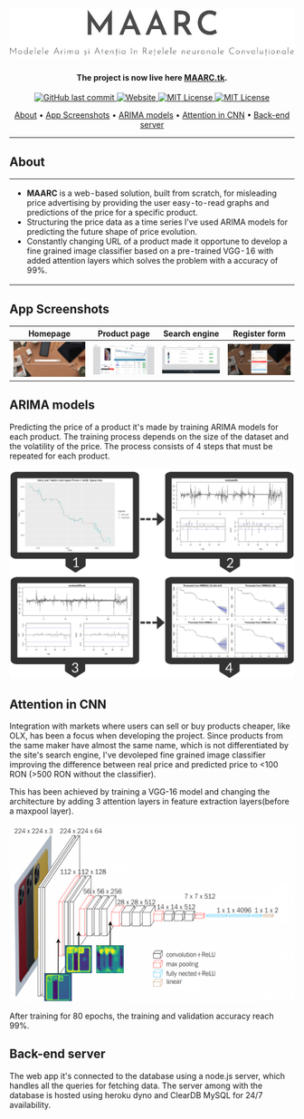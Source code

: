 <h1 align="center">
  <a href="http://www.maarc.tk/"><img src="https://github.com/AndreiFlorescu1410/MAARC/blob/master/poze/glogos.png?raw=true" alt="MAARC"></a>
</h1>


<h4 align="center">The project is now live here <a href="http://www.maarc.tk/" target="_blank">MAARC.tk</a>.</h4>


<p align="center">
    <a href="https://github.com/ArmynC/ArminC-AutoExec/commits/master">
    <img src="https://img.shields.io/github/last-commit/AndreiFlorescu1410/MAARC"
         alt="GitHub last commit">
    <a href="http://www.maarc.tk/">
    <img src="https://img.shields.io/website?url=http%3A%2F%2Fwww.maarc.tk%2F"
         alt="Website">
    <img src="https://img.shields.io/github/languages/count/AndreiFlorescu1410/MAARC?color=light%20green"
         alt="MIT License">   
       <a href="https://opensource.org/licenses/MIT">
    <img src="https://img.shields.io/badge/License-MIT-green.svg"
         alt="MIT License">   
      
      
      
</p>

<p align="center">
  <a href="#about">About</a> •
  <a href="#app-screenshots">App Screenshots</a> •
  <a href="#arima-models">ARIMA models</a> •
  <a href="#attention-in-cnn">Attention in CNN</a> •
  <a href="#back-end-server">Back-end server</a>
</p>

---

## About

<table>
<tr>
<td>
  <ul>
    <li>  <strong>MAARC</strong> is a web-based solution, built from scratch, for misleading price advertising by providing the user easy-to-read graphs and predictions of the price for a specific product. </li>
  <li>Structuring the price data as a time series I've used ARIMA models for predicting the future shape of price evolution. </li>
  <li>Constantly changing URL of a product made it opportune to develop a fine grained image classifier based on a pre-trained VGG-16 with added attention layers which solves the problem with a accuracy of 99%.</li>
</ul>
</p>

</td>
</tr>
</table>


## App Screenshots

Homepage         |  Product page | Search engine       |  Register form
:-------------------------:|:-------------------------:|:-------------------------:|:-------------------------:
<img src="https://github.com/AndreiFlorescu1410/MAARC/blob/master/poze/ghomepage.gif?raw=true" title="Desktop App  Login " width="100%"> |<img src="https://github.com/AndreiFlorescu1410/MAARC/blob/master/poze/gprod.PNG?raw=true" title="Desktop App Open" width="100%">|<img src="https://github.com/AndreiFlorescu1410/MAARC/blob/master/poze/gsearch.PNG?raw=true" title="Web App  PC  Drivers" width="100%"> |<img src="https://github.com/AndreiFlorescu1410/MAARC/blob/master/poze/glogin.PNG?raw=true" title="Web App  PC  Drivers" width="100%">


## ARIMA models

Predicting the price of a product it's made by training ARIMA models for each product. The training process depends on the size of the dataset and the volatility of the price.
The process consists of 4 steps that must be repeated for each product.
<p align="center">
 <img src="https://github.com/AndreiFlorescu1410/MAARC/blob/master/poze/garima.jpg?raw=true" width="600" alt="ARIMA models">   
  </p>
  
  
## Attention in CNN

Integration with markets where users can sell or buy products cheaper, like OLX, has been a focus when developing the project. Since products from the same maker have almost the same name, which is not differentiated by the site's search engine, I've devoleped fine grained image classifier improving the difference between real price and predicted price to <100 RON (>500 RON without the classifier).


This has been achieved by training a VGG-16 model and changing the architecture by adding 3 attention layers in feature extraction layers(before a maxpool layer).
<p align="center">
<img src="https://github.com/AndreiFlorescu1410/MAARC/blob/master/poze/gvgg.png?raw=true" width="550" alt="Vgg-16 model">   
</p>
After training for 80 epochs, the training and validation accuracy reach 99%.

## Back-end server
The web app it's connected to the database using a node.js server, which handles all the queries for fetching data. The server among with the database is hosted using heroku dyno and ClearDB MySQL for 24/7 availability.
